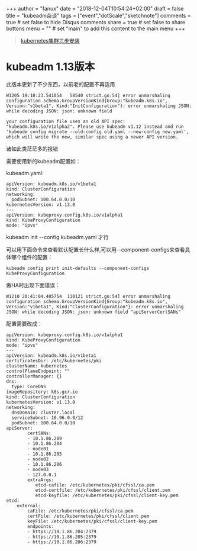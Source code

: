 +++
author = "fanux"
date = "2018-12-04T10:54:24+02:00"
draft = false
title = "kubeadm杂谈"
tags = ["event","dotScale","sketchnote"]
comments = true     # set false to hide Disqus comments
share = true        # set false to share buttons
menu = ""           # set "main" to add this content to the main menu
+++

> [kubernetes集群三步安装](https://sealyun.com/pro/products/)

# kubeadm 1.13版本
此版本更新了不少东西，以前老的配置不再适用
```
W1205 19:10:23.541054   58540 strict.go:54] error unmarshaling configuration schema.GroupVersionKind{Group:"kubeadm.k8s.io", Version:"v1beta1", Kind:"InitConfiguration"}: error unmarshaling JSON: while decoding JSON: json: unknown field

```

```
your configuration file uses an old API spec: "kubeadm.k8s.io/v1alpha2". Please use kubeadm v1.12 instead and run 'kubeadm config migrate --old-config old.yaml --new-config new.yaml', which will write the new, similar spec using a newer API version.
```
诸如此类茫茫多的报错

需要使用新的kubeadm配置如：

kubeadm.yaml:
```
apiVersion: kubeadm.k8s.io/v1beta1
kind: ClusterConfiguration
networking:
  podSubnet: 100.64.0.0/10
kubernetesVersion: v1.13.0
---
apiVersion: kubeproxy.config.k8s.io/v1alpha1
kind: KubeProxyConfiguration
mode: "ipvs"
```

kubeadm init --config kubeadm.yaml 才行

可以用下面命令来查看默认配置长什么样,可以用--component-configs来查看具体哪个组件的配置：

```
kubeadm config print init-defaults --component-configs KubeProxyConfiguration
```

做HA时出现下面错误：
```
W1210 20:41:04.485754  110121 strict.go:54] error unmarshaling configuration schema.GroupVersionKind{Group:"kubeadm.k8s.io", Version:"v1beta1", Kind:"ClusterConfiguration"}: error unmarshaling JSON: while decoding JSON: json: unknown field "apiServerCertSANs"
```

配置需要改成：
```
apiVersion: kubeproxy.config.k8s.io/v1alpha1
kind: KubeProxyConfiguration
mode: "ipvs"
---
apiVersion: kubeadm.k8s.io/v1beta1
certificatesDir: /etc/kubernetes/pki
clusterName: kubernetes
controlPlaneEndpoint: ""
controllerManager: {}
dns:
  type: CoreDNS
imageRepository: k8s.gcr.io
kind: ClusterConfiguration
kubernetesVersion: v1.13.0
networking:
  dnsDomain: cluster.local
  serviceSubnet: 10.96.0.0/12
  podSubnet: 100.64.0.0/10
apiServer:
        certSANs:
        - 10.1.86.209
        - 10.1.86.204
        - node01
        - 10.1.86.205
        - node02
        - 10.1.86.206
        - node03
        - 127.0.0.1
        extraArgs:
           etcd-cafile: /etc/kubernetes/pki/cfssl/ca.pem
           etcd-certfile: /etc/kubernetes/pki/cfssl/client.pem
           etcd-keyfile: /etc/kubernetes/pki/cfssl/client-key.pem
etcd:
    external:
        caFile: /etc/kubernetes/pki/cfssl/ca.pem
        certFile: /etc/kubernetes/pki/cfssl/client.pem
        keyFile: /etc/kubernetes/pki/cfssl/client-key.pem
        endpoints:
        - https://10.1.86.204:2379
        - https://10.1.86.205:2379
        - https://10.1.86.206:2379
```
